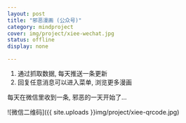 ```yaml
---
layout: post 
title: "邪恶漫画 (公众号)"
category: mindproject
cover: img/project/xiee-wechat.jpg
status: offline
display: none

---
```


1. 通过抓取数据, 每天推送一条更新
2. 回复任意消息可以进入菜单, 浏览更多漫画

每天在微信里收到一条, 邪恶的一天开始了...

![微信二维码]({{ site.uploads }}img/project/xiee-qrcode.jpg)


